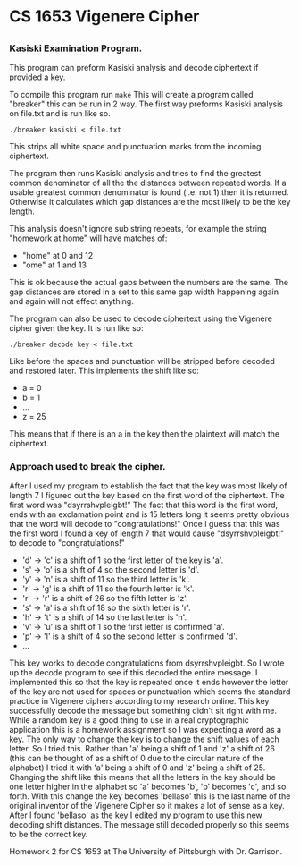 # CS 1653 Vigenere Cipher

##

### Kasiski Examination Program.

This program can preform Kasiski analysis and decode ciphertext if provided a 
key.

To compile this program run 
	`make`
This will create a program called "breaker" this can be run in 2 way. The 
first way preforms Kasiski analysis on file.txt and is run like so.

	./breaker kasiski < file.txt	

This strips all white space and punctuation marks from the incoming 
ciphertext.

The program then runs Kasiski analysis and tries to find the greatest common 
denominator of all the the distances between repeated words. If a usable 
greatest common denominator is found (i.e. not 1) then it is returned. 
Otherwise it calculates which gap distances are the most likely to be the key 
length. 

This analysis doesn't ignore sub string repeats, for example the string 
"homework at home" will have matches of:

* "home" at 0 and 12
* "ome" at 1 and 13

This is ok because the actual gaps between the numbers are the same. 
The gap distances are stored in a set to this same gap width happening 
again and again will not effect anything.

The program can also be used to decode ciphertext using the Vigenere cipher 
given the key. It is run like so:

	./breaker decode key < file.txt

Like before the spaces and punctuation will be stripped before decoded and 
restored later. This implements the shift like so:

* a = 0
* b = 1
* ...
* z = 25

This means that if there is an a in the key then the plaintext will match 
the ciphertext. 


### Approach used to break the cipher.

After I used my program to establish the fact that the key was most likely of 
length 7 I figured out the key based on the first word of the ciphertext. The 
first word was "dsyrrshvpleigbt!" The fact that this word is the first word, ends 
with an exclamation point and is 15 letters long it seems pretty obvious that the
word will decode to "congratulations!" Once I guess that this was the first word 
I found a key of length 7 that would cause "dsyrrshvpleigbt!" to decode to
"congratulations!" 

* 'd' -> 'c' is a shift of 1 so the first letter of the key is 'a'.
* 's' -> 'o' is a shift of 4 so the second letter is 'd'.
* 'y' -> 'n' is a shift of 11 so the third letter is 'k'.
* 'r' -> 'g' is a shift of 11 so the fourth letter is 'k'.
* 'r' -> 'r' is a shift of 26 so the fifth letter is 'z'.
* 's' -> 'a' is a shift of 18 so the sixth letter is 'r'.
* 'h' -> 't' is a shift of 14 so the last letter is 'n'.
* 'v' -> 'u' is a shift of 1 so the first letter is confirmed 'a'.
* 'p' -> 'l' is a shift of 4 so the second letter is confirmed 'd'.
* ...

This key works to decode congratulations from dsyrrshvpleigbt. So I wrote up the
decode program to see if this decoded the entire message. I implemented this so 
that the key is repeated once it ends however the letter of the key are not used 
for spaces or punctuation which seems the standard practice in Vigenere ciphers 
according to my research online. This key successfully decode the message but 
something didn't sit right with me. While a random key is a good thing to use in 
a real cryptographic application this is a homework assignment so I was expecting 
a word as a key. The only way to change the key is to change the shift values of
each letter. So I tried this. Rather than 'a' being a shift of 1 and 'z' a shift 
of 26 (this can be thought of as a shift of 0 due to the circular nature of the 
alphabet) I tried it with 'a' being a shift of 0 and 'z' being a shift of 25. 
Changing the shift like this means that all the letters in the key should be one 
letter higher in the alphabet so 'a' becomes 'b', 'b' becomes 'c', and so forth. 
With this change the key becomes 'bellaso' this is the last name of the original 
inventor of the Vigenere Cipher so it makes a lot of sense as a key. After I 
found 'bellaso' as the key I edited my program to use this new decoding shift 
distances. The message still decoded properly so this seems to be the correct 
key. 

Homework 2 for CS 1653 at The University of Pittsburgh with Dr. Garrison.
